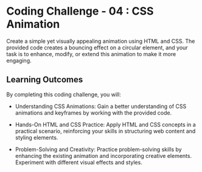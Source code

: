 # Coding Challenge - 04 : CSS Animation

Create a simple yet visually appealing animation using HTML and CSS. The provided code creates a bouncing effect on a circular element, and your task is to enhance, modify, or extend this animation to make it more engaging.

## Learning Outcomes

By completing this coding challenge, you will:

- Understanding CSS Animations: Gain a better understanding of CSS animations and keyframes by working with the provided code.

- Hands-On HTML and CSS Practice: Apply HTML and CSS concepts in a practical scenario, reinforcing your skills in structuring web content and styling elements.

- Problem-Solving and Creativity: Practice problem-solving skills by enhancing the existing animation and incorporating creative elements. Experiment with different visual effects and styles.
